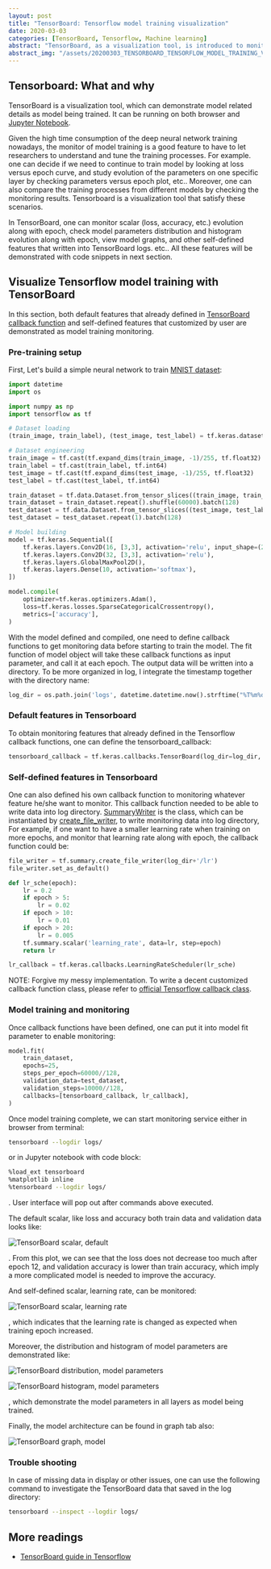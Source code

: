 ```yaml
---
layout: post
title: "TensorBoard: Tensorflow model training visualization"
date: 2020-03-03
categories: [TensorBoard, Tensorflow, Machine learning]
abstract: "TensorBoard, as a visualization tool, is introduced to monitor Tensorflow model training in this blog. An example of TensorBoard visualization is demonstrated with both default and self-defined features."
abstract_img: "/assets/20200303_TENSORBOARD_TENSORFLOW_MODEL_TRAINING_VISUALIZATION/tensorboard-abs.png"
---
```


## Tensorboard: What and why

TensorBoard is a visualization tool, which can demonstrate model related details as model being trained. It can be running on both browser and [Jupyter Notebook](https://jupyter.org).

Given the high time consumption of the deep neural network training nowadays, the monitor of model training is a good feature to have to let researchers to understand and tune the training processes. For example. one can decide if we need to continue to train model by looking at loss versus epoch curve, and study evolution of the parameters on one specific layer by checking parameters versus epoch plot, etc.. Moreover, one can also compare the training processes from different models by checking the monitoring results. Tensorboard is a visualization tool that satisfy these scenarios.

In TensorBoard, one can monitor scalar (loss, accuracy, etc.) evolution along with epoch, check model parameters distribution and histogram evolution along with epoch, view model graphs, and other self-defined features that written into TensorBoard logs. etc.. All these features will be demonstrated with code snippets in next section.

## Visualize Tensorflow model training with TensorBoard

In this section, both default features that already defined in [TensorBoard callback function](https://www.tensorflow.org/api_docs/python/tf/keras/callbacks/TensorBoard) and self-defined features that customized by user are demonstrated as model training monitoring.

### Pre-training setup

First, Let's build a simple neural network to train [MNIST dataset](https://github.com/tensorflow/tensorboard):

```python
import datetime
import os

import numpy as np
import tensorflow as tf

# Dataset loading
(train_image, train_label), (test_image, test_label) = tf.keras.datasets.mnist.load_data()

# Dataset engineering
train_image = tf.cast(tf.expand_dims(train_image, -1)/255, tf.float32)
train_label = tf.cast(train_label, tf.int64)
test_image = tf.cast(tf.expand_dims(test_image, -1)/255, tf.float32)
test_label = tf.cast(test_label, tf.int64)

train_dataset = tf.data.Dataset.from_tensor_slices((train_image, train_label))
train_dataset = train_dataset.repeat().shuffle(60000).batch(128)
test_dataset = tf.data.Dataset.from_tensor_slices((test_image, test_label))
test_dataset = test_dataset.repeat(1).batch(128)

# Model building
model = tf.keras.Sequential([
    tf.keras.layers.Conv2D(16, [3,3], activation='relu', input_shape=(28, 28, 1)),
    tf.keras.layers.Conv2D(32, [3,3], activation='relu'),
    tf.keras.layers.GlobalMaxPool2D(),
    tf.keras.layers.Dense(10, activation='softmax'),
])

model.compile(
    optimizer=tf.keras.optimizers.Adam(),
    loss=tf.keras.losses.SparseCategoricalCrossentropy(),
    metrics=['accuracy'],
)
```

With the model defined and compiled, one need to define callback functions to get monitoring data before starting to train the model. The fit function of model object will take these callback functions as input parameter, and call it at each epoch. The output data will be written into a directory. To be more organized in log, I integrate the timestamp together with the directory name:

```python
log_dir = os.path.join('logs', datetime.datetime.now().strftime("%T%m%d-%H%M%S"))
```

### Default features in Tensorboard

To obtain monitoring features that already defined in the Tensorflow callback functions, one can define the tensorboard_callback:

```python
tensorboard_callback = tf.keras.callbacks.TensorBoard(log_dir=log_dir, histogram_freq=1)
```

### Self-defined features in Tensorboard

One can also defined his own callback function to monitoring whatever feature he/she want to monitor. This callback function needed to be able to write data into log directory. [SummaryWriter](https://www.tensorflow.org/api_docs/python/tf/summary/SummaryWriter) is the class, which can be instantiated by [create_file_writer](https://www.tensorflow.org/api_docs/python/tf/summary/create_file_writer), to write monitoring data into log directory, For example, if one want to have a smaller learning rate when training on more epochs, and monitor that learning rate along with epoch, the callback function could be:

```python
file_writer = tf.summary.create_file_writer(log_dir+'/lr')
file_writer.set_as_default()

def lr_sche(epoch):
    lr = 0.2
    if epoch > 5:
        lr = 0.02
    if epoch > 10:
        lr = 0.01
    if epoch > 20:
        lr = 0.005
    tf.summary.scalar('learning_rate', data=lr, step=epoch)
    return lr

lr_callback = tf.keras.callbacks.LearningRateScheduler(lr_sche)
```

NOTE: Forgive my messy implementation. To write a decent customized callback function class, please refer to [official Tensorflow callback class](https://github.com/tensorflow/tensorflow/blob/v2.1.0/tensorflow/python/keras/callbacks.py#L1400-L1836).

### Model training and monitoring

Once callback functions have been defined, one can put it into model fit parameter to enable monitoring:

```python
model.fit(
    train_dataset,
    epochs=25,
    steps_per_epoch=60000//128,
    validation_data=test_dataset,
    validation_steps=10000//128,
    callbacks=[tensorboard_callback, lr_callback],
)
```

Once model training complete, we can start monitoring service either in browser from terminal:

```bash
tensorboard --logdir logs/
```

or in Jupyter notebook with code block:

```bash
%load_ext tensorboard
%matplotlib inline
%tensorboard --logdir logs/
```

. User interface will pop out after commands above executed.

The default scalar, like loss and accuracy both train data and validation data looks like:

![TensorBoard scalar, default](/assets/20200303_TENSORBOARD_TENSORFLOW_MODEL_TRAINING_VISUALIZATION/tb-scalar-default.png)

. From this plot, we can see that the loss does not decrease too much after epoch 12, and validation accuracy is lower than train accuracy, which imply a more complicated model is needed to improve the accuracy.

And self-defined scalar, learning rate, can be monitored:

![TensorBoard scalar, learning rate](/assets/20200303_TENSORBOARD_TENSORFLOW_MODEL_TRAINING_VISUALIZATION/tb-scalar-lr.png)

, which indicates that the learning rate is changed as expected when training epoch increased.

Moreover, the distribution and histogram of model parameters are demonstrated like:

![TensorBoard distribution, model parameters](/assets/20200303_TENSORBOARD_TENSORFLOW_MODEL_TRAINING_VISUALIZATION/tb-distro-model-para.png)

![TensorBoard histogram, model parameters](/assets/20200303_TENSORBOARD_TENSORFLOW_MODEL_TRAINING_VISUALIZATION/tb-histo-model-para.png)

, which demonstrate the model parameters in all layers as model being trained.

Finally, the model architecture can be found in graph tab also:

![TensorBoard graph, model](/assets/20200303_TENSORBOARD_TENSORFLOW_MODEL_TRAINING_VISUALIZATION/tb-graph-model.png)

### Trouble shooting

In case of missing data in display or other issues, one can use the following command to investigate the TensorBoard data that saved in the log directory:

```bash
tensorboard --inspect --logdir logs/
```

## More readings

- [TensorBoard guide in Tensorflow](https://www.tensorflow.org/tensorboard/get_started)
